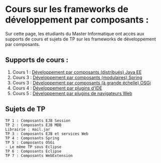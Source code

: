 # Cours sur les frameworks de développement par composants :
Sur cette page, les étudiants du Master Informatique ont accès aux supports de cours et sujets de TP sur les frameworks de développement par composants.
## Supports de cours :
1. Cours 1 : [Développement par composants (distribués) Java EE](./cours/cours1.pdf)
2. Cours 3 : [Développement par composants (modulaires) Spring](./cours/cours2.pdf)
3. Cours 3 : [Développement par composants (à grande échelle) OSGi](./cours/cours3.pdf)
4. Cours 4 : [Développement par plugins d'IDE](./cours/cours4.pdf)
5. Cours 5 : [Développement par plugins de navigateurs Web](./cours/cours5.pdf)

## Sujets de TP
    TP 1 : Composants EJB Session
    TP 2 : Composants EJB MDB
    Librairie : mail.jar
    TP 3 : Composants EJB et services Web
    TP 4 : Composants Spring
    TP 5 : Composants OSGi
    - Le même TP sous Eclipse
    TP 6 : Composants Eclipse
    TP 7 : Composants WebExtension 